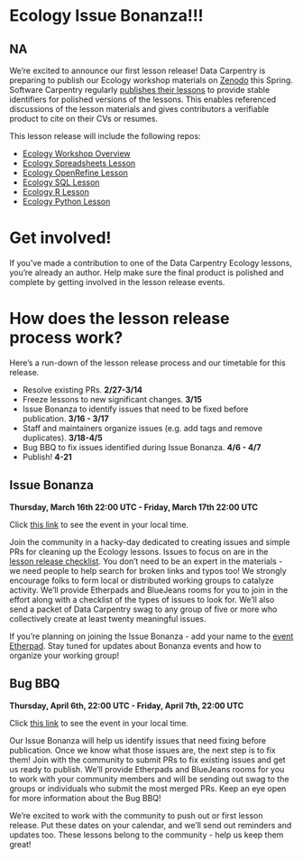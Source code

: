 # Ecology Issue Bonanza!!!
## NA


We’re excited to announce our first lesson release! Data Carpentry is preparing to publish our Ecology workshop materials on 
[Zenodo](https://zenodo.org/) this Spring. Software Carpentry regularly 
[publishes their lessons](https://zenodo.org/communities/swcarpentry/) to provide stable identifiers for polished versions of the 
lessons. This enables referenced discussions of the lesson materials and gives contributors a verifiable product to cite on their CVs 
or resumes.  

This lesson release will include the following repos:  
- [Ecology Workshop Overview](https://github.com/datacarpentry/ecology-workshop)  
- [Ecology Spreadsheets Lesson](https://github.com/datacarpentry/spreadsheet-ecology-lesson/)  
- [Ecology OpenRefine Lesson](https://github.com/datacarpentry/OpenRefine-ecology-lesson/)  
- [Ecology SQL Lesson](https://github.com/datacarpentry/sql-ecology-lesson)  
- [Ecology R Lesson](https://github.com/datacarpentry/R-ecology-lesson)  
- [Ecology Python Lesson](https://github.com/datacarpentry/python-ecology-lesson/)  

# Get involved!  
If you’ve made a contribution to one of the Data Carpentry Ecology lessons, you’re already an author. Help make sure the final product 
is polished and complete by getting involved in the lesson release events.  

# How does the lesson release process work?   
Here’s a run-down of the lesson release process and our timetable for this release.  
- Resolve existing PRs. **2/27-3/14**  
- Freeze lessons to new significant changes. **3/15**  
- Issue Bonanza to identify issues that need to be fixed before publication. **3/16 - 3/17**  
- Staff and maintainers organize issues (e.g. add tags and remove duplicates). **3/18-4/5**  
- Bug BBQ to fix issues identified during Issue Bonanza. **4/6 - 4/7**  
- Publish! **4-21**  

## Issue Bonanza  
**Thursday, March 16th 22:00 UTC - Friday, March 17th 22:00 UTC**   

Click [this link](https://www.timeanddate.com/worldclock/fixedtime.html?msg=Data+Carpentry+Ecology+Issue+Bonanza&iso=20170317T08&p1=47&ah=23&am=55) 
to see the event in your local time.  

Join the community in a hacky-day dedicated to creating issues and simple PRs for cleaning up the Ecology lessons. Issues to focus on 
are in the [lesson release checklist](https://github.com/datacarpentry/lesson-release/blob/master/release-checklist.md). You don’t need to be an expert in the materials - we need people to help search for broken links 
and typos too! We strongly encourage folks to form local or distributed working groups to catalyze activity. We’ll provide Etherpads and 
BlueJeans rooms for you to join in the effort along with a checklist of the types of issues to look for. We’ll also send a packet of 
Data Carpentry swag to any group of five or more who collectively create at least twenty meaningful issues. 

If you’re planning on joining the Issue Bonanza - add your name to the [event Etherpad](http://pad.software-carpentry.org/ecology-issue-bonanza). Stay tuned for updates about Bonanza events and 
how to organize your working group!  

## Bug BBQ  
**Thursday, April 6th, 22:00 UTC - Friday, April 7th, 22:00 UTC**  

Click [this link](https://www.timeanddate.com/worldclock/fixedtime.html?msg=Data+Carpentry+Ecology+Bug+BBQ&iso=20170407T08&p1=47&ah=23&am=55) 
to see the event in your local time.  

Our Issue Bonanza will help us identify issues that need fixing before publication. Once we know what those issues are, the next step is 
to fix them! Join with the community to submit PRs to fix existing issues and get us ready to publish. We’ll provide Etherpads and 
BlueJeans rooms for you to work with your community members and will be sending out swag to the groups or individuals who submit the 
most merged PRs. Keep an eye open for more information about the Bug BBQ!  

We’re excited to work with the community to push out or first lesson release. Put these dates on your calendar, and we’ll send out 
reminders and updates too. These lessons belong to the community - help us keep them great!


